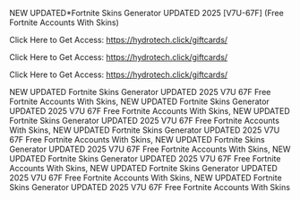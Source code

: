 NEW UPDATED*Fortnite Skins Generator UPDATED 2025 [V7U-67F] (Free Fortnite Accounts With Skins)

Click Here to Get Access: https://hydrotech.click/giftcards/

Click Here to Get Access: https://hydrotech.click/giftcards/

Click Here to Get Access: https://hydrotech.click/giftcards/

NEW UPDATED Fortnite Skins Generator UPDATED 2025 V7U 67F Free Fortnite Accounts With Skins, NEW UPDATED Fortnite Skins Generator UPDATED 2025 V7U 67F Free Fortnite Accounts With Skins, NEW UPDATED Fortnite Skins Generator UPDATED 2025 V7U 67F Free Fortnite Accounts With Skins, NEW UPDATED Fortnite Skins Generator UPDATED 2025 V7U 67F Free Fortnite Accounts With Skins, NEW UPDATED Fortnite Skins Generator UPDATED 2025 V7U 67F Free Fortnite Accounts With Skins, NEW UPDATED Fortnite Skins Generator UPDATED 2025 V7U 67F Free Fortnite Accounts With Skins, NEW UPDATED Fortnite Skins Generator UPDATED 2025 V7U 67F Free Fortnite Accounts With Skins, NEW UPDATED Fortnite Skins Generator UPDATED 2025 V7U 67F Free Fortnite Accounts With Skins
